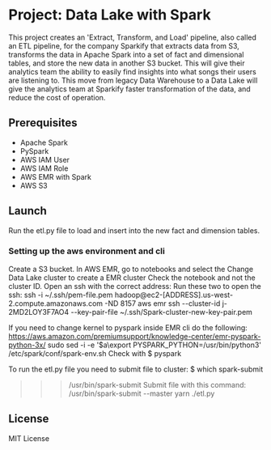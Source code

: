 # Project: Data Lake with Spark
This project creates an 'Extract, Transform, and Load' pipeline, also called an ETL pipeline, for the company Sparkify that extracts data from S3, transforms the data in Apache Spark into a set of fact and dimensional tables, and store the new data in another S3 bucket. This will give their analytics team the ability to easily find insights into what songs their users are listening to. This move from legacy Data Warehouse to a Data Lake will give the analytics team at Sparkify faster transformation of the data, and reduce the cost of operation.


## Prerequisites
* Apache Spark
* PySpark
* AWS IAM User
* AWS IAM Role
* AWS EMR with Spark
* AWS S3


## Launch
Run the etl.py file to load and insert into the new fact and dimension tables.

### Setting up the aws environment and cli
Create a S3 bucket.
In AWS EMR, go to notebooks and select the Change Data Lake cluster to create a EMR cluster
Check the notebook and not the cluster ID.
Open an ssh with the correct address:
Run these two to open the ssh:
ssh -i ~/.ssh/pem-file.pem hadoop@ec2-[ADDRESS].us-west-2.compute.amazonaws.com -ND 8157
aws emr ssh --cluster-id j-2MD2LOY3F7AO4 --key-pair-file ~/.ssh/Spark-cluster-new-key-pair.pem

If you need to change kernel to pyspark inside EMR cli do the following:
https://aws.amazon.com/premiumsupport/knowledge-center/emr-pyspark-python-3x/
sudo sed -i -e '$a\export PYSPARK_PYTHON=/usr/bin/python3' /etc/spark/conf/spark-env.sh
Check with 
$ pyspark

To run the etl.py file you need to submit file to cluster:
$ which spark-submit
>>> /usr/bin/spark-submit
Submit file with this command:
/usr/bin/spark-submit --master yarn ./etl.py

## License

MIT License
